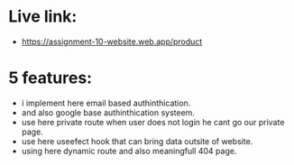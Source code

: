 # Live link:
* https://assignment-10-website.web.app/product


# 5 features:
* i implement here email based authinthication.
* and also google base authinthication systeem.
* use here private route when user does not login he cant go our private page.
* use here useefect hook that can bring data outsite of website.
* using here dynamic route and also meaningfull 404 page.